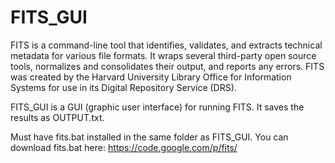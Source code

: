 FITS_GUI
========

FITS is a command-line tool that identifies, validates, and extracts technical metadata 
for various file formats. It wraps several third-party open source tools, normalizes and 
consolidates their output, and reports any errors. FITS was created by the Harvard 
University Library Office for Information Systems for use in its Digital Repository Service 
(DRS). 

FITS_GUI is a GUI (graphic user interface) for running FITS. It saves the results as OUTPUT.txt.

Must have fits.bat installed in the same folder as FITS_GUI. You can download fits.bat here: 
https://code.google.com/p/fits/

